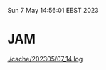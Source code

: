 Sun  7 May 14:56:01 EEST 2023
# JAM
<a href='./cache/202305/07_14.log'>./cache/202305/07_14.log</a>
